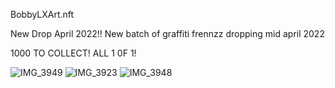BobbyLXArt.nft

New Drop April 2022!!
New batch of graffiti frennzz dropping mid april 2022

1000 TO COLLECT! ALL 1 0F 1!

![IMG_3949](https://user-images.githubusercontent.com/100434348/155876915-78526bba-8798-45fc-b171-b10b1b022f55.jpg)
![IMG_3923](https://user-images.githubusercontent.com/100434348/155876937-3041ccc5-820a-4682-af7e-af5c7df82d2f.jpg)
![IMG_3948](https://user-images.githubusercontent.com/100434348/155876952-13df8159-d6b0-44b4-ac94-2a78f664b532.jpg)
